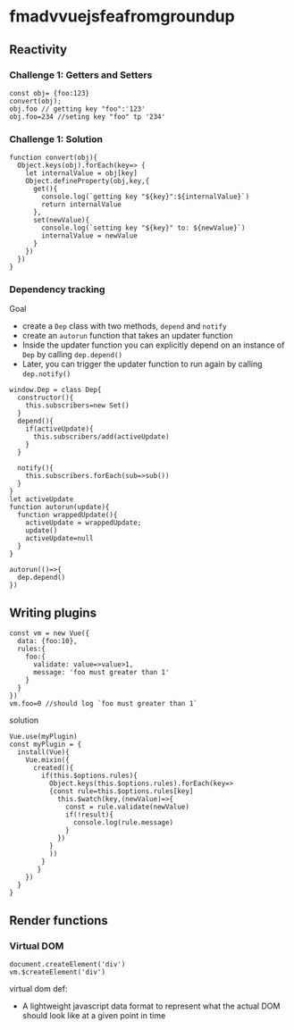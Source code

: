 # fmadvvuejsfeafromgroundup

## Reactivity
### Challenge 1: Getters and Setters
```
const obj= {foo:123}
convert(obj);
obj.foo // getting key "foo":'123'
obj.foo=234 //seting key "foo" tp '234'
```
### Challenge 1: Solution
```
function convert(obj){
  Object.keys(obj).forEach(key=> {
    let internalValue = obj[key]
    Object.defineProperty(obj,key,{
      get(){
        console.log(`getting key "${key}":${internalValue}`)
        return internalValue
      },
      set(newValue){
        console.log(`setting key "${key}" to: ${newValue}`)
        internalValue = newValue
      }
    })
  })
}
```


### Dependency tracking
Goal
- create a `Dep` class with two methods, `depend` and `notify`
- create an `autorun` function that takes an updater function
- Inside the updater function you can explicitly depend on an instance of `Dep` by calling `dep.depend()`
- Later, you can trigger the updater function to run again by calling `dep.notify()`
```
window.Dep = class Dep{
  constructor(){
    this.subscribers=new Set()
  }
  depend(){
    if(activeUpdate){
      this.subscribers/add(activeUpdate)
    }
  }
  
  notify(){
    this.subscribers.forEach(sub=>sub())
  }
}
let activeUpdate
function autorun(update){
  function wrappedUpdate(){
    activeUpdate = wrappedUpdate;
    update()
    activeUpdate=null
  }
}

autorun(()=>{
  dep.depend()
})
```



## Writing plugins
```
const vm = new Vue({
  data: {foo:10},
  rules:{
    foo:{
      validate: value=>value>1,
      message: 'foo must greater than 1'
    }
  }
})
vm.foo=0 //should log `foo must greater than 1`
```

solution
```
Vue.use(myPlugin)
const myPlugin = {
  install(Vue){
    Vue.mixin({
      created(){
        if(this.$options.rules){
          Object.keys(this.$options.rules).forEach(key=>
          {const rule=this.$options.rules[key]
            this.$watch(key,(newValue)=>{
              const = rule.validate(newValue)
              if(!result){
                console.log(rule.message)
              }
            })
          }
          ))
        }
       }
    })
  }
}
```



## Render functions

### Virtual DOM
```
document.createElement('div')
vm.$createElement('div')
```
virtual dom def:
- A lightweight javascript data format to represent what the actual DOM should look like at a given point in time
